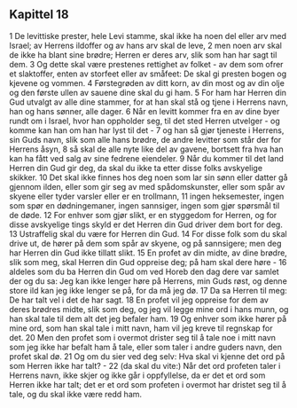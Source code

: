 ## Kapittel 18

1 De levittiske prester, hele Levi stamme, skal ikke ha noen del eller arv med Israel; av Herrens ildoffer og av hans arv skal de leve,
2 men noen arv skal de ikke ha blant sine brødre; Herren er deres arv, slik som han har sagt til dem.
3 Og dette skal være prestenes rettighet av folket - av dem som ofrer et slaktoffer, enten av storfeet eller av småfeet: De skal gi presten bogen og kjevene og vommen.
4 Førstegrøden av ditt korn, av din most og av din olje og den første ullen av sauene dine skal du gi ham.
5 For ham har Herren din Gud utvalgt av alle dine stammer, for at han skal stå og tjene i Herrens navn, han og hans sønner, alle dager.
6 Når en levitt kommer fra en av dine byer rundt om i Israel, hvor han oppholder seg, til det sted Herren utvelger - og komme kan han om han har lyst til det -
7 og han så gjør tjeneste i Herrens, sin Guds navn, slik som alle hans brødre, de andre levitter som står der for Herrens åsyn,
8 så skal de alle nyte like del av gavene, bortsett fra hva han kan ha fått ved salg av sine fedrene eiendeler.
9 Når du kommer til det land Herren din Gud gir deg, da skal du ikke ta etter disse folks avskyelige skikker.
10 Det skal ikke finnes hos deg noen som lar sin sønn eller datter gå gjennom ilden, eller som gir seg av med spådomskunster, eller som spår av skyene eller tyder varsler eller er en trollmann,
11 ingen heksemester, ingen som spør en dødningemaner, ingen sannsiger, ingen som gjør spørsmål til de døde.
12 For enhver som gjør slikt, er en styggedom for Herren, og for disse avskyelige tings skyld er det Herren din Gud driver dem bort for deg.
13 Ustraffelig skal du være for Herren din Gud.
14 For disse folk som du skal drive ut, de hører på dem som spår av skyene, og på sannsigere; men deg har Herren din Gud ikke tillatt slikt.
15 En profet av din midte, av dine brødre, slik som meg, skal Herren din Gud oppreise deg; på ham skal dere høre -
16 aldeles som du ba Herren din Gud om ved Horeb den dag dere var samlet der og du sa: Jeg kan ikke lenger høre på Herrens, min Guds røst, og denne store ild kan jeg ikke lenger se på, for da må jeg dø.
17 Da sa Herren til meg: De har talt vel i det de har sagt.
18 En profet vil jeg oppreise for dem av deres brødres midte, slik som deg, og jeg vil legge mine ord i hans munn, og han skal tale til dem alt det jeg befaler ham.
19 Og enhver som ikke hører på mine ord, som han skal tale i mitt navn, ham vil jeg kreve til regnskap for det.
20 Men den profet som i overmot drister seg til å tale noe i mitt navn som jeg ikke har befalt ham å tale, eller som taler i andre guders navn, den profet skal dø.
21 Og om du sier ved deg selv: Hva skal vi kjenne det ord på som Herren ikke har talt? -
22 (da skal du vite:) Når det ord profeten taler i Herrens navn, ikke skjer og ikke går i oppfyllelse, da er det et ord som Herren ikke har talt; det er et ord som profeten i overmot har dristet seg til å tale, og du skal ikke være redd ham.

